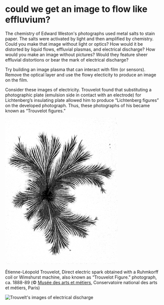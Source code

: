 # could we get an image to flow like effluvium?

The chemistry of Edward Weston's photographs used metal salts to stain paper. The salts were activated by light and then amplified by chemistry. Could you make that image without light or optics? How would it be distorted by liquid flows, effluvial plasmas, and electrical discharge? How would you make an image without pictures? Would they feature sheer effluvial distortions or bear the mark of electrical discharge?

Try building an image plasma that can interact with film (or sensors). Remove the optical layer and use the flowy electicity to produce an image on the film. 

Consider these images of electricity. Trouvelot found that substituting a photographic plate (emulsion side in contact with an electrode) for Lichtenberg’s insulating plate allowed him to produce “Lichtenberg figures” on the developed photograph. Thus, these photographs of his became known as “Trouvelot figures.”

![](imgs/efflucurrent.png)

Étienne-Léopold Trouvelot, Direct electric spark obtained with a Ruhmkorff coil or Wimshurst machine, also known as “Trouvelot Figure.” photograph, ca. 1888-89 (© [Musée des arts et métiers](http://www.arts-et-metiers.net/), Conservatoire national des arts et métiers, Paris) 



![Trouvelt's images of electrical discharge](http://theurbanchica.com/wp-content/uploads/2015/02/tumblr_njvxma9dTu1qmvxavo1_1280.jpg?lbisphpreq=1)

